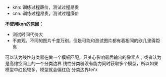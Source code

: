 - knn: 训练过程廉价，测试过程昂贵
- cnn: 训练过程昂贵，测试过程廉价

**不使用knn的原因：**

- 测试时间代价大
- 不直观。不同的图片千差万别，但是可能和测试图片都有着相同的欧几里得距离

可以认为线性分类器在做一个模板匹配。只关心影响最后输出的像素点；或者认为是高维空间上的一个分类边界
线性分类器没有能力同时获取多个模型，所以如果模型中红色较多，模型就会偏红色
分类边界fei'x
<!--stackedit_data:
eyJoaXN0b3J5IjpbLTEwMDc3OTY3MDAsNTA5OTc2NzksMTAyOD
EyODEyNiwyOTYxNDU3MTcsLTEwOTIzMzY4NTUsODM5Mzk2Njg2
XX0=
-->